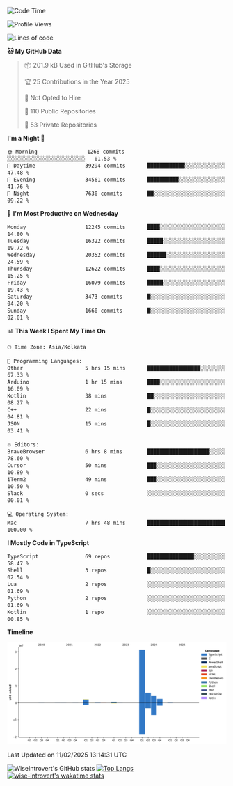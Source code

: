 <!--START_SECTION:waka-->
![Code Time](http://img.shields.io/badge/Code%20Time-2%2C200%20hrs%2031%20mins-blue)

![Profile Views](http://img.shields.io/badge/Profile%20Views-0-blue)

![Lines of code](https://img.shields.io/badge/From%20Hello%20World%20I%27ve%20Written-46.5%20million%20lines%20of%20code-blue)

**🐱 My GitHub Data** 

> 📦 201.9 kB Used in GitHub's Storage 
 > 
> 🏆 25 Contributions in the Year 2025
 > 
> 🚫 Not Opted to Hire
 > 
> 📜 110 Public Repositories 
 > 
> 🔑 53 Private Repositories 
 > 
**I'm a Night 🦉** 

```text
🌞 Morning                1268 commits        ░░░░░░░░░░░░░░░░░░░░░░░░░   01.53 % 
🌆 Daytime                39294 commits       ████████████░░░░░░░░░░░░░   47.48 % 
🌃 Evening                34561 commits       ██████████░░░░░░░░░░░░░░░   41.76 % 
🌙 Night                  7630 commits        ██░░░░░░░░░░░░░░░░░░░░░░░   09.22 % 
```
📅 **I'm Most Productive on Wednesday** 

```text
Monday                   12245 commits       ████░░░░░░░░░░░░░░░░░░░░░   14.80 % 
Tuesday                  16322 commits       █████░░░░░░░░░░░░░░░░░░░░   19.72 % 
Wednesday                20352 commits       ██████░░░░░░░░░░░░░░░░░░░   24.59 % 
Thursday                 12622 commits       ████░░░░░░░░░░░░░░░░░░░░░   15.25 % 
Friday                   16079 commits       █████░░░░░░░░░░░░░░░░░░░░   19.43 % 
Saturday                 3473 commits        █░░░░░░░░░░░░░░░░░░░░░░░░   04.20 % 
Sunday                   1660 commits        █░░░░░░░░░░░░░░░░░░░░░░░░   02.01 % 
```


📊 **This Week I Spent My Time On** 

```text
🕑︎ Time Zone: Asia/Kolkata

💬 Programming Languages: 
Other                    5 hrs 15 mins       █████████████████░░░░░░░░   67.33 % 
Arduino                  1 hr 15 mins        ████░░░░░░░░░░░░░░░░░░░░░   16.09 % 
Kotlin                   38 mins             ██░░░░░░░░░░░░░░░░░░░░░░░   08.27 % 
C++                      22 mins             █░░░░░░░░░░░░░░░░░░░░░░░░   04.81 % 
JSON                     15 mins             █░░░░░░░░░░░░░░░░░░░░░░░░   03.41 % 

🔥 Editors: 
BraveBrowser             6 hrs 8 mins        ████████████████████░░░░░   78.60 % 
Cursor                   50 mins             ███░░░░░░░░░░░░░░░░░░░░░░   10.89 % 
iTerm2                   49 mins             ███░░░░░░░░░░░░░░░░░░░░░░   10.50 % 
Slack                    0 secs              ░░░░░░░░░░░░░░░░░░░░░░░░░   00.01 % 

💻 Operating System: 
Mac                      7 hrs 48 mins       █████████████████████████   100.00 % 
```

**I Mostly Code in TypeScript** 

```text
TypeScript               69 repos            ███████████████░░░░░░░░░░   58.47 % 
Shell                    3 repos             █░░░░░░░░░░░░░░░░░░░░░░░░   02.54 % 
Lua                      2 repos             ░░░░░░░░░░░░░░░░░░░░░░░░░   01.69 % 
Python                   2 repos             ░░░░░░░░░░░░░░░░░░░░░░░░░   01.69 % 
Kotlin                   1 repo              ░░░░░░░░░░░░░░░░░░░░░░░░░   00.85 % 
```



**Timeline**

![Lines of Code chart](https://raw.githubusercontent.com/wise-introvert/wise-introvert/master/assets/bar_graph.png)


 Last Updated on 11/02/2025 13:14:31 UTC
<!--END_SECTION:waka-->

![WiseIntrovert's GitHub stats](https://github-readme-stats.vercel.app/api?username=wise-introvert&count_private=true&show_icons=true)
[![Top Langs](https://github-readme-stats.vercel.app/api/top-langs/?username=wise-introvert&langs_count=10)](https://github.com/anuraghazra/github-readme-stats)
[![wise-introvert's wakatime stats](https://github-readme-stats.vercel.app/api/wakatime?username=wiseintrovert)](https://github.com/anuraghazra/github-readme-stats)
